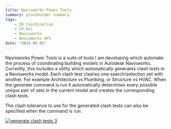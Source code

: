 ```yaml
---
title: Navisworks Power Tools
summary: placeholder summary
tags:
    - 3D Coordination
    - C#.Net
    - Navisworks
    - NavisWorks API
date: "2013-05-02"
---
```


Navisworks Power Tools is a suite of tools I am developing which automate the process of coordinating building models in Autodesk Navisworks. Currently, this includes a utility which automatically generates clash tests in a Navisworks model. Each clash test clashes one search/selection set with another. For example Architecture vs Plumbing, or Structure vs HVAC. When the generate command is run it automatically determines every possible unique pair of sets in the current model and creates the corresponding clash tests.

The clash tolerance to use for the generated clash tests can also be specified when the command is run.

[![generate clash tests 3](http://www.ericanastas.com/wp-content/uploads/2013/05/generate-clash-tests-3-636x315.png)](generate-clash-tests-3.png)
